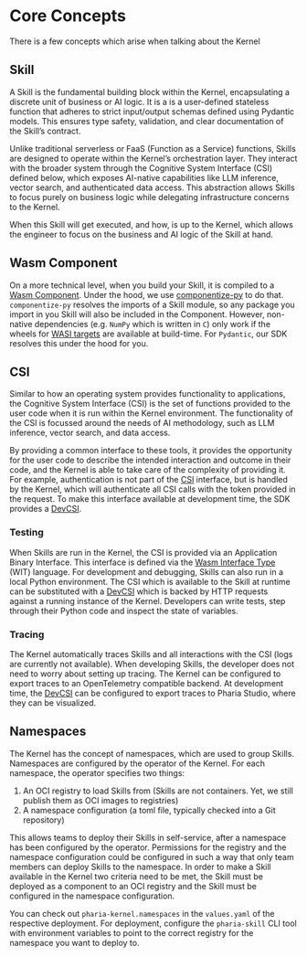 # Core Concepts

There is a few concepts which arise when talking about the Kernel

## Skill

A Skill is the fundamental building block within the Kernel, encapsulating a discrete unit of business or AI logic. It is a is a user-defined stateless function that adheres to strict input/output schemas defined using Pydantic models. This ensures type safety, validation, and clear documentation of the Skill’s contract.

Unlike traditional serverless or FaaS (Function as a Service) functions, Skills are designed to operate within the Kernel’s orchestration layer. They interact with the broader system through the Cognitive System Interface (CSI) defined below, which exposes AI-native capabilities like LLM inference, vector search, and authenticated data access. This abstraction allows Skills to focus purely on business logic while delegating infrastructure concerns to the Kernel.

When this Skill will get executed, and how, is up to the Kernel, which allows the engineer to focus on the business and AI logic of the Skill at hand.

## Wasm Component

On a more technical level, when you build your Skill, it is compiled to a [Wasm Component](https://component-model.bytecodealliance.org/).
Under the hood, we use [componentize-py](https://github.com/bytecodealliance/componentize-py?tab=readme-ov-file#known-limitations) to do that.
`componentize-py` resolves the imports of a Skill module, so any package you import in you Skill will also be included in the Component.
However, non-native dependencies (e.g. `NumPy` which is written in `C`) only work if the wheels for [WASI targets](https://github.com/benbrandt/wasi-wheels) are available at build-time. For `Pydantic`, our SDK resolves this under the hood for you.

## CSI

Similar to how an operating system provides functionality to applications, the Cognitive System Interface (CSI) is the set of functions provided to the user code when it is run within the Kernel environment.
The functionality of the CSI is focussed around the needs of AI methodology, such as LLM inference, vector search, and data access.

By providing a common interface to these tools, it provides the opportunity for the user code to describe the intended interaction and outcome in their code, and the Kernel is able to take care of the complexity of providing it.
For example, authentication is not part of the [CSI](https://pharia-skill.readthedocs.io/en/latest/references.html#pharia_skill.Csi) interface, but is handled by the Kernel, which will authenticate all CSI calls with the token provided in the request.
To make this interface available at development time, the SDK provides a [DevCSI](https://pharia-skill.readthedocs.io/en/latest/references.html#pharia_skill.testing.DevCsi).

### Testing

When Skills are run in the Kernel, the CSI is provided via an Application Binary Interface. This interface is defined via the [Wasm Interface Type](https://component-model.bytecodealliance.org/design/wit.html) (WIT) language.
For development and debugging, Skills can also run in a local Python environment. The CSI which is available to the Skill at runtime can be substituted with a [DevCSI](https://pharia-skill.readthedocs.io/en/latest/references.html#pharia_skill.testing.DevCsi) which is backed by HTTP requests against a running instance of the Kernel.
Developers can write tests, step through their Python code and inspect the state of variables.

### Tracing

The Kernel automatically traces Skills and all interactions with the CSI (logs are currently not available). When developing Skills, the developer does not need to worry about setting up tracing.
The Kernel can be configured to export traces to an OpenTelemetry compatible backend. At development time, the [DevCSI](https://pharia-skill.readthedocs.io/en/latest/references.html#pharia_skill.testing.DevCsi) can be configured to export traces to Pharia Studio, where they can be visualized.

## Namespaces

The Kernel has the concept of namespaces, which are used to group Skills. Namespaces are configured by the operator of the Kernel.
For each namespace, the operator specifies two things:

1. An OCI registry to load Skills from (Skills are not containers. Yet, we still publish them as OCI images to registries)
2. A namespace configuration (a toml file, typically checked into a Git repository)

This allows teams to deploy their Skills in self-service, after a namespace has been configured by the operator.
Permissions for the registry and the namespace configuration could be configured in such a way that only team members can deploy Skills to the namespace.
In order to make a Skill available in the Kernel two criteria need to be met, the Skill must be deployed as a component to an OCI registry and the Skill must be configured in the namespace configuration.

You can check out `pharia-kernel.namespaces` in the `values.yaml` of the respective deployment. For deployment, configure the `pharia-skill` CLI tool with environment variables to point to the correct registry for the namespace you want to deploy to.
